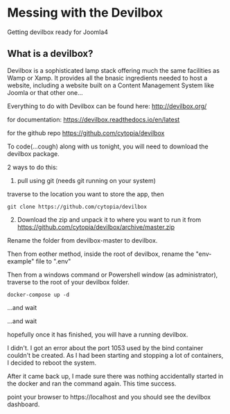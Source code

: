 # Messing with the Devilbox
Getting devilbox ready for Joomla4


## What is a devilbox?

Devilbox is a sophisticated lamp stack offering much the same facilities as Wamp or Xamp.  It provides all the bnasic ingredients needed to host a website, including a website built on a Content Management System like Joomla or that other one...

Everything to do with Devilbox can be found here: http://devilbox.org/

for documentation:
https://devilbox.readthedocs.io/en/latest

for the github repo
https://github.com/cytopia/devilbox


To code(...cough) along with us tonight, you will need to download the devilbox package.

2 ways to do this:

1. pull using git (needs git running on your system)

traverse to the location you want to store the app, then

```
git clone https://github.com/cytopia/devilbox
```

2. Download the zip and unpack it to where you want to run it from
https://github.com/cytopia/devilbox/archive/master.zip

Rename the folder from devilbox-master to devilbox.

Then from eother method, inside the root of devilbox, rename the "env-example" file 
to
".env"

Then from a windows command or Powershell window (as administrator), traverse to the root of your devilbox folder.

```
docker-compose up -d
```

...and wait

...and wait

hopefully once it has finished, you will have a running devilbox.

I didn't.  I got an error about the port 1053 used by the bind container couldn't be created.
As I had been starting and stopping a lot of containers, I decided to reboot the system.

After it came back up, I made sure there was nothing accidentally started in the docker and ran the command again.
This time success.

point your browser to https://localhost and you should see the devilbox dashboard.





